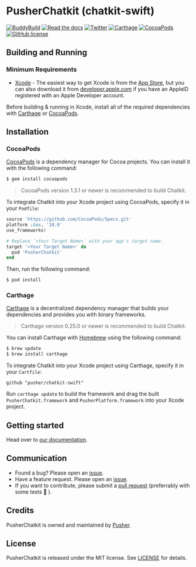 # PusherChatkit (chatkit-swift)

[![BuddyBuild](https://dashboard.buddybuild.com/api/statusImage?appID=59bbacf64cbd0b0001ea6428&branch=master&build=latest)](https://dashboard.buddybuild.com/apps/59bbacf64cbd0b0001ea6428/build/latest?branch=master)
[![Read the docs](https://img.shields.io/badge/read_the-docs-92A8D1.svg)](https://docs.pusher.com/chatkit/reference/swift)
[![Twitter](https://img.shields.io/badge/twitter-@Pusher-blue.svg?style=flat)](http://twitter.com/Pusher)
[![Carthage](https://img.shields.io/badge/carthage-compatible-4BC51D.svg?style=flat)](https://github.com/Carthage/Carthage)
[![CocoaPods](https://img.shields.io/cocoapods/v/PusherChatkit.svg)](https://cocoapods.org/pods/PusherChatkit)
[![GitHub license](https://img.shields.io/badge/license-MIT-lightgrey.svg)](https://github.com/pusher/chatkit-swift/blob/master/LICENSE.md)

## Building and Running

### Minimum Requirements
* [Xcode](https://itunes.apple.com/us/app/xcode/id497799835) - The easiest way to get Xcode is from the [App Store](https://itunes.apple.com/us/app/xcode/id497799835?mt=12), but you can also download it from [developer.apple.com](https://developer.apple.com/) if you have an AppleID registered with an Apple Developer account.

Before building & running in Xcode, install all of the required dependencies with [Carthage](https://github.com/pusher/chatkit-tutorial-ios#carthage) or [CocoaPods](https://github.com/pusher/chatkit-tutorial-ios#cocoapods).

## Installation

### CocoaPods

[CocoaPods](http://cocoapods.org) is a dependency manager for Cocoa projects. You can install it with the following command:

```bash
$ gem install cocoapods
```

> CocoaPods version 1.3.1 or newer is recommended to build Chatkit.

To integrate Chatkit into your Xcode project using CocoaPods, specify it in your `Podfile`:

```ruby
source 'https://github.com/CocoaPods/Specs.git'
platform :ios, '10.0'
use_frameworks!

# Replace `<Your Target Name>` with your app's target name.
target '<Your Target Name>' do
  pod 'PusherChatkit'
end
```

Then, run the following command:

```bash
$ pod install
```

### Carthage

[Carthage](https://github.com/Carthage/Carthage) is a decentralized dependency manager that builds your dependencies and provides you with binary frameworks.

> Carthage version 0.25.0 or newer is recommended to build Chatkit.

You can install Carthage with [Homebrew](http://brew.sh/) using the following command:

```bash
$ brew update
$ brew install carthage
```

To integrate Chatkit into your Xcode project using Carthage, specify it in your `Cartfile`:

```ogdl
github "pusher/chatkit-swift"
```

Run `carthage update` to build the framework and drag the built `PusherChatkit.framework` and `PusherPlatform.framework` into your Xcode project.

## Getting started

Head over to [our documentation](https://docs.pusher.com/chatkit/reference/swift).

## Communication

- Found a bug? Please open an [issue](https://github.com/pusher/chatkit-swift/issues).
- Have a feature request. Please open an [issue](https://github.com/pusher/chatkit-swift/issues).
- If you want to contribute, please submit a [pull request](https://github.com/pusher/chatkit-swift/pulls) (preferrably with some tests 🙂 ).


## Credits

PusherChatkit is owned and maintained by [Pusher](https://pusher.com).


## License

PusherChatkit is released under the MIT license. See [LICENSE](https://github.com/pusher/chatkit-swift/blob/master/LICENSE.md) for details.
